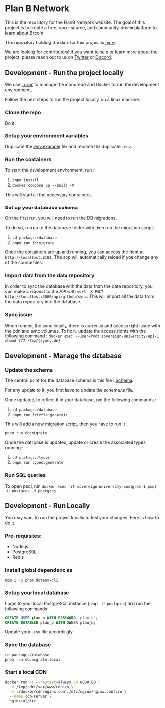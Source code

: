 # Plan B Network

This is the repository for the PlanB Network website. The goal of this project is to create a free, open-source, and community-driven platform to learn about Bitcoin.

The repository holding the data for this project is [here](https://github.com/DecouvreBitcoin/sovereign-university-data).

We are looking for contributors! If you want to help or learn more about the project, please reach out to us on [Twitter](https://twitter.com/planb_network) or [Discord](https://discord.com/invite/CHvZAhJCBh).

## Development - Run the project locally

We use [Turbo](https://turbo.build/) to manage the monorepo and Docker to run the development environment.

Follow the next steps to run the project locally, on a linux machine.

### Clone the repo

Do it.

### Setup your environment variables

Duplicate the [.env.example](.env.example) file and rename the duplicate `.env`.

### Run the containers

To start the development environment, run :

1. `pnpm install`
2. `docker compose up --build -V`

This will start all the necessary containers.

### Set up your database schema

On the first run, you will need to run the DB migrations.

To do so, run go to the database folder with then run the migration script :

1. `cd packages/database`
2. `pnpm run db:migrate`

Once the containers are up and running, you can access the front at `http://localhost:8181`. The app will automatically reload if you change any of the source files.

### Import data from the data repository

In order to sync the database with the data from the data repository, you can make a request to the API with `curl -X POST http://localhost:3000/api/github/sync`. This will import all the data from the data repository into the database.

### Sync issue

When running the sync locally, there is currently and access right issue with the cdn and sync volumes. To fix it, update the access rights with the following command :
`docker exec --user=root sovereign-university-api-1 chmod 777 /tmp/{sync,cdn}`

## Development - Manage the database

### Update the schema

The central point for the database schema is this file : [Schema](/packages/database/drizzle/schema.ts).

For any update to it, you first have to update the schema.ts file.

Once updated, to reflect it in your database, run the following commands :

1. `cd packages/database`
2. `pnpm run drizzle:generate`

This will add a new migration script, then you have to run it :

`pnpm run db:migrate`

Once the database is updated, update or create the associated types running :

1. `cd packages/types`
2. `pnpm run types:generate`

### Run SQL queries

To open psql, run `docker exec -it sovereign-university-postgres-1 psql -U postgres -d postgres`

## Development - Run Locally

You may want to run the project locally to test your changes. Here is how to do it.

### Pre-requisites:
  - Node.js
  - PostgreSQL
  - Redis

### Install global dependencies

```bash
npm i -g pnpm dotenv-cli
```

### Setup your local database

Login to your local PostgreSQL instance (`psql -U postgres`) and run the following commands:

```sql
CREATE USER plan_b WITH PASSWORD 'plan_b'; 
CREATE DATABASE plan_b WITH OWNER plan_b;
```

Update your `.env` file accordingly.

### Sync the database

```bash
cd packages/database
pnpm run db:migrate:local
```

### Start a local CDN
  
```bash
docker run -d --restart=always -p 8080:80 \
  -v /tmp/cdn:/var/www/cdn:ro \
  -v ./docker/cdn/nginx.conf:/etc/nginx/nginx.conf:ro \
  --name cdn-server \
  nginx:alpine
```
